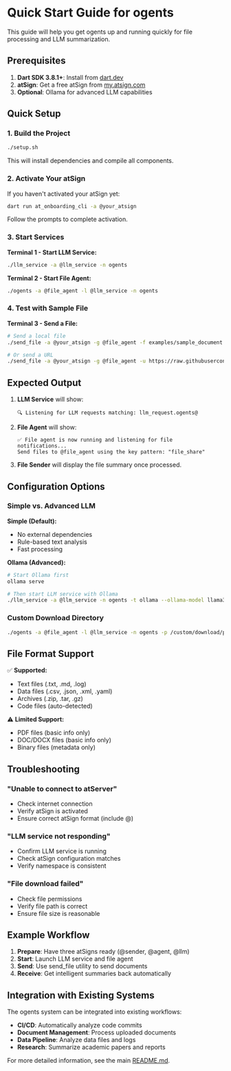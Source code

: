 # Quick Start Guide for ogents

This guide will help you get ogents up and running quickly for file processing and LLM summarization.

## Prerequisites

1. **Dart SDK 3.8.1+**: Install from [dart.dev](https://dart.dev/get-dart)
2. **atSign**: Get a free atSign from [my.atsign.com](https://my.atsign.com)
3. **Optional**: Ollama for advanced LLM capabilities

## Quick Setup

### 1. Build the Project

```bash
./setup.sh
```

This will install dependencies and compile all components.

### 2. Activate Your atSign

If you haven't activated your atSign yet:

```bash
dart run at_onboarding_cli -a @your_atsign
```

Follow the prompts to complete activation.

### 3. Start Services

**Terminal 1 - Start LLM Service:**
```bash
./llm_service -a @llm_service -n ogents
```

**Terminal 2 - Start File Agent:**
```bash
./ogents -a @file_agent -l @llm_service -n ogents
```

### 4. Test with Sample File

**Terminal 3 - Send a File:**
```bash
# Send a local file
./send_file -a @your_atsign -g @file_agent -f examples/sample_document.md -n ogents

# Or send a URL
./send_file -a @your_atsign -g @file_agent -u https://raw.githubusercontent.com/example/repo/main/README.md -n ogents
```

## Expected Output

1. **LLM Service** will show:
   ```
   🔍 Listening for LLM requests matching: llm_request.ogents@
   ```

2. **File Agent** will show:
   ```
   ✅ File agent is now running and listening for file notifications...
   Send files to @file_agent using the key pattern: "file_share"
   ```

3. **File Sender** will display the file summary once processed.

## Configuration Options

### Simple vs. Advanced LLM

**Simple (Default):**
- No external dependencies
- Rule-based text analysis
- Fast processing

**Ollama (Advanced):**
```bash
# Start Ollama first
ollama serve

# Then start LLM service with Ollama
./llm_service -a @llm_service -n ogents -t ollama --ollama-model llama3.2
```

### Custom Download Directory

```bash
./ogents -a @file_agent -l @llm_service -n ogents -p /custom/download/path
```

## File Format Support

✅ **Supported:**
- Text files (.txt, .md, .log)
- Data files (.csv, .json, .xml, .yaml)
- Archives (.zip, .tar, .gz)
- Code files (auto-detected)

⚠️ **Limited Support:**
- PDF files (basic info only)
- DOC/DOCX files (basic info only)
- Binary files (metadata only)

## Troubleshooting

### "Unable to connect to atServer"
- Check internet connection
- Verify atSign is activated
- Ensure correct atSign format (include @)

### "LLM service not responding"
- Confirm LLM service is running
- Check atSign configuration matches
- Verify namespace is consistent

### "File download failed"
- Check file permissions
- Verify file path is correct
- Ensure file size is reasonable

## Example Workflow

1. **Prepare**: Have three atSigns ready (@sender, @agent, @llm)
2. **Start**: Launch LLM service and file agent
3. **Send**: Use send_file utility to send documents
4. **Receive**: Get intelligent summaries back automatically

## Integration with Existing Systems

The ogents system can be integrated into existing workflows:

- **CI/CD**: Automatically analyze code commits
- **Document Management**: Process uploaded documents
- **Data Pipeline**: Analyze data files and logs
- **Research**: Summarize academic papers and reports

For more detailed information, see the main [README.md](README.md).
